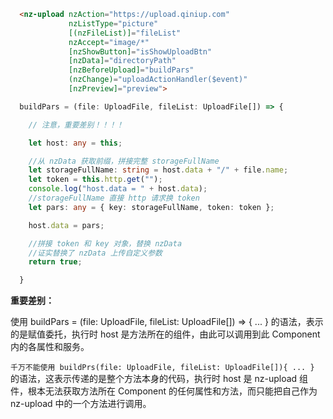 ```html
  <nz-upload nzAction="https://upload.qiniup.com"
             nzListType="picture"
             [(nzFileList)]="fileList"
             nzAccept="image/*"
             [nzShowButton]="isShowUploadBtn"
             [nzData]="directoryPath"
             [nzBeforeUpload]="buildPars"
             (nzChange)="uploadActionHandler($event)"
             [nzPreview]="preview">
```

```ts
  buildPars = (file: UploadFile, fileList: UploadFile[]) => {

    // 注意，重要差别！！！！

    let host: any = this;

    //从 nzData 获取前缀，拼接完整 storageFullName
    let storageFullName: string = host.data + "/" + file.name;
    let token = this.http.get("");
    console.log("host.data = " + host.data);
    //storageFullName 直接 http 请求换 token
    let pars: any = { key: storageFullName, token: token };

    host.data = pars;

    //拼接 token 和 key 对象，替换 nzData
    //证实替换了 nzData 上传自定义参数
    return true;

  }
```

**重要差别：**

使用 buildPars = (file: UploadFile, fileList: UploadFile[]) => { ... } 的语法，表示的是赋值委托，执行时 host 是方法所在的组件，由此可以调用到此 Component 内的各属性和服务。

``千万不能使用 buildPrs(file: UploadFile, fileList: UploadFile[]){ ... }`` 的语法，这表示传递的是整个方法本身的代码，执行时 host 是 nz-upload 组件，根本无法获取方法所在 Component 的任何属性和方法，而只能把自己作为 nz-upload 中的一个方法进行调用。
